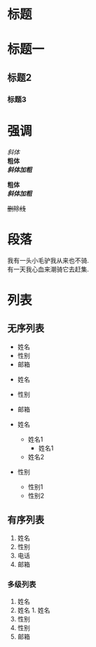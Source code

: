 # 标题
# 标题一
## 标题2
### 标题3

# 强调
*斜体*  
**粗体**  
***斜体加粗***  

 
__粗体__  
___斜体加粗___  

~~删除线~~  


# 段落
  我有一头小毛驴我从来也不骑.  
  有一天我心血来潮骑它去赶集.  
  
  
# 列表
## 无序列表
* 姓名
* 性别
* 邮箱

- 姓名
- 性别
- 邮箱

- 姓名
  - 姓名1
    - 姓名1
  - 姓名2
- 性别 
  - 性别1
  - 性别2



## 有序列表
1. 姓名
2. 性别
5. 电话
3. 邮箱  

### 多级列表

1. 姓名
  1. 姓名
    1. 姓名
  2. 性别
2. 性别
3. 邮箱

